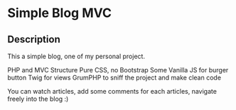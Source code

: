 # Simple Blog MVC

## Description

This a simple blog, one of my personal project.

PHP and MVC Structure
Pure CSS, no Bootstrap
Some Vanilla JS for burger button
Twig for views
GrumPHP to sniff the project and make clean code

You can watch articles, add some comments for each articles, navigate freely into the blog :)

